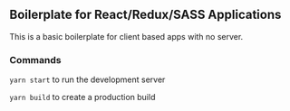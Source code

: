 ## Boilerplate for React/Redux/SASS Applications
This is a basic boilerplate for client based apps with no server.

### Commands
`yarn start` to run the development server

`yarn build` to create a production build